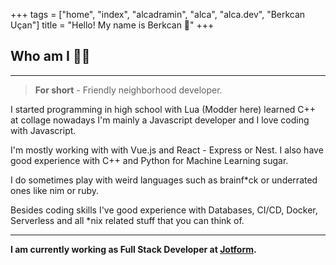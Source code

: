 +++
tags = ["home", "index", "alcadramin", "alca", "alca.dev", "Berkcan Uçan"]
title = "Hello! My name is Berkcan 👋"
+++

## Who am I 👨‍💻
<hr />

> **For short** - Friendly neighborhood developer.

I started programming in high school with Lua (Modder here) learned C++ at collage nowadays I'm mainly a Javascript developer and I love coding with Javascript. 

I'm mostly working with with Vue.js and React - Express or Nest. I also have good experience with C++ and Python for Machine Learning sugar.

I do sometimes play with weird languages such as brainf*ck or underrated ones like nim or ruby.

Besides coding skills I've good experience with Databases, CI/CD, Docker, Serverless and all \*nix related stuff that you can think of.

<hr />

**I am currently working as Full Stack Developer at [Jotform](https://www.jotform.com).**
